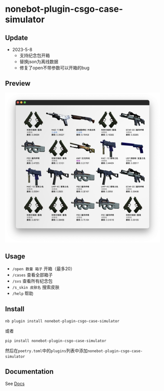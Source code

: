 # nonebot-plugin-csgo-case-simulator

## Update
* 2023-5-8
  * 支持纪念包开箱
  * 替换json为离线数据
  * 修复了open不带参数可以开箱的bug

## Preview
![screenshot](./screenshot/screenshot.png)

## Usage
* `/open 数量 箱子` 开箱（最多20）
* `/cases` 查看全部箱子
* `/svs` 查看所有纪念包
* `/s_skin 皮肤名` 搜索皮肤
* `/help` 帮助

## Install
  ```shell
  nb plugin install nonebot-plugin-csgo-case-simulator
  ```
  或者
  ```
 pip install nonebot-plugin-csgo-case-simulator
  ```
 然后在`poetry.toml`中的`plugins`列表中添加`nonebot-plugin-csgo-case-simulator`

## Documentation

See [Docs](https://v2.nonebot.dev/)

